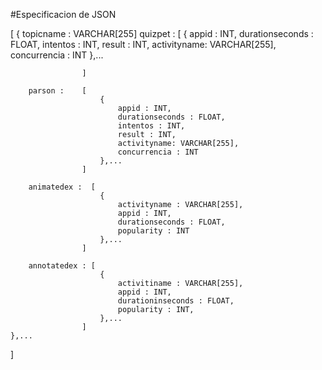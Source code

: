 #Especificacion de JSON

[
    {
        topicname :   VARCHAR[255]
        quizpet :   [
                        { 
                            appid : INT,
                            durationseconds : FLOAT,
                            intentos : INT,
                            result : INT,
                            activityname: VARCHAR[255],
                            concurrencia : INT
                        },...
                        
                    ]
                    
        parson :    [
                        { 
                            appid : INT,
                            durationseconds : FLOAT,
                            intentos : INT,
                            result : INT,
                            activityname: VARCHAR[255],
                            concurrencia : INT
                        },...
                    ]
                    
        animatedex :  [
                        {
                            activityname : VARCHAR[255],
                            appid : INT,
                            durationseconds : FLOAT, 
                            popularity : INT
                        },...
                    ]
                    
        annotatedex : [
                        {
                            activitiname : VARCHAR[255],
                            appid : INT,
                            durationinseconds : FLOAT, 
                            popularity : INT,
                        },...
                    ]
    },...
]
